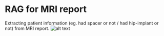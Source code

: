 # RAG for MRI report
Extracting patient information (eg. had spacer or not / had hip-implant or not) from MRI report.
![alt text](https://github.com/ESONG1999/MRIReport_RAG/tree/main/RAG.png)
